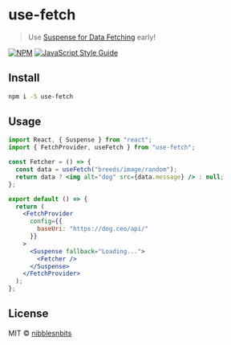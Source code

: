 # use-fetch

> Use [Suspense for Data Fetching](https://reactjs.org/docs/concurrent-mode-suspense.html) early!

[![NPM](https://img.shields.io/npm/v/use-fetch.svg)](https://www.npmjs.com/package/use-fetch) [![JavaScript Style Guide](https://img.shields.io/badge/code_style-standard-brightgreen.svg)](https://standardjs.com)

## Install

```bash
npm i -S use-fetch
```

## Usage

```jsx
import React, { Suspense } from "react";
import { FetchProvider, useFetch } from "use-fetch";

const Fetcher = () => {
  const data = useFetch("breeds/image/random");
  return data ? <img alt="dog" src={data.message} /> : null;
};

export default () => {
  return (
    <FetchProvider
      config={{
        baseUri: "https://dog.ceo/api/"
      }}
    >
      <Suspense fallback="Loading...">
        <Fetcher />
      </Suspense>
    </FetchProvider>
  );
};
```

## License

MIT © [nibblesnbits](https://github.com/nibblesnbits)
